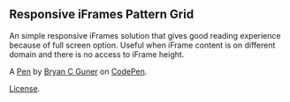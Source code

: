 Responsive iFrames Pattern Grid
-------------------------------
An simple responsive iFrames solution that gives good reading experience because of full screen option.
Useful when iFrame content is on different domain and there is no access to iFrame height.

A [Pen](https://codepen.io/bgoonz/pen/vYmYzqw) by [Bryan C Guner](https://codepen.io/bgoonz) on [CodePen](https://codepen.io).

[License](https://codepen.io/bgoonz/pen/vYmYzqw/license).